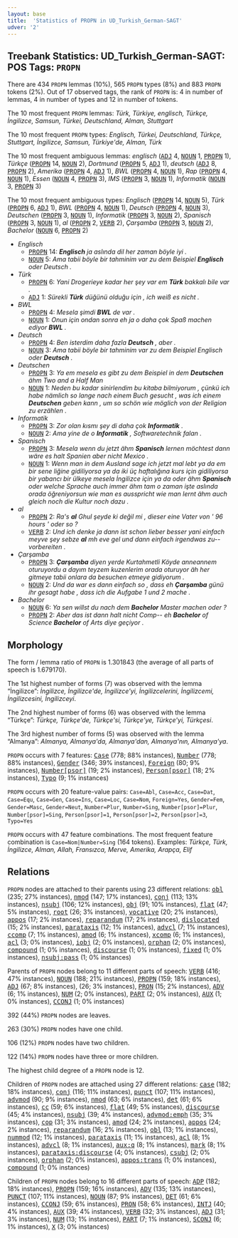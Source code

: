 ```yaml
---
layout: base
title:  'Statistics of PROPN in UD_Turkish_German-SAGT'
udver: '2'
---
```


## Treebank Statistics: UD_Turkish_German-SAGT: POS Tags: `PROPN`

There are 434 `PROPN` lemmas (10%), 565 `PROPN` types (8%) and 883 `PROPN` tokens (2%).
Out of 17 observed tags, the rank of `PROPN` is: 4 in number of lemmas, 4 in number of types and 12 in number of tokens.

The 10 most frequent `PROPN` lemmas: <em>Türk, Türkiye, englisch, Türkçe, İngilizce, Samsun, Türkei, Deutschland, Alman, Stuttgart</em>

The 10 most frequent `PROPN` types:  <em>Englisch, Türkei, Deutschland, Türkçe, Stuttgart, İngilizce, Samsun, Türkiye'de, Alman, Türk</em>

The 10 most frequent ambiguous lemmas: <em>englisch</em> (<tt><a href="qtd_sagt-pos-ADJ.html">ADJ</a></tt> 4, <tt><a href="qtd_sagt-pos-NOUN.html">NOUN</a></tt> 1, <tt><a href="qtd_sagt-pos-PROPN.html">PROPN</a></tt> 1), <em>Türkçe</em> (<tt><a href="qtd_sagt-pos-PROPN.html">PROPN</a></tt> 14, <tt><a href="qtd_sagt-pos-NOUN.html">NOUN</a></tt> 2), <em>Dortmund</em> (<tt><a href="qtd_sagt-pos-PROPN.html">PROPN</a></tt> 5, <tt><a href="qtd_sagt-pos-ADJ.html">ADJ</a></tt> 1), <em>deutsch</em> (<tt><a href="qtd_sagt-pos-ADJ.html">ADJ</a></tt> 8, <tt><a href="qtd_sagt-pos-PROPN.html">PROPN</a></tt> 2), <em>Amerika</em> (<tt><a href="qtd_sagt-pos-PROPN.html">PROPN</a></tt> 4, <tt><a href="qtd_sagt-pos-ADJ.html">ADJ</a></tt> 1), <em>BWL</em> (<tt><a href="qtd_sagt-pos-PROPN.html">PROPN</a></tt> 4, <tt><a href="qtd_sagt-pos-NOUN.html">NOUN</a></tt> 1), <em>Rap</em> (<tt><a href="qtd_sagt-pos-PROPN.html">PROPN</a></tt> 4, <tt><a href="qtd_sagt-pos-NOUN.html">NOUN</a></tt> 1), <em>Essen</em> (<tt><a href="qtd_sagt-pos-NOUN.html">NOUN</a></tt> 4, <tt><a href="qtd_sagt-pos-PROPN.html">PROPN</a></tt> 3), <em>IMS</em> (<tt><a href="qtd_sagt-pos-PROPN.html">PROPN</a></tt> 3, <tt><a href="qtd_sagt-pos-NOUN.html">NOUN</a></tt> 1), <em>Informatik</em> (<tt><a href="qtd_sagt-pos-NOUN.html">NOUN</a></tt> 3, <tt><a href="qtd_sagt-pos-PROPN.html">PROPN</a></tt> 3)

The 10 most frequent ambiguous types:  <em>Englisch</em> (<tt><a href="qtd_sagt-pos-PROPN.html">PROPN</a></tt> 14, <tt><a href="qtd_sagt-pos-NOUN.html">NOUN</a></tt> 5), <em>Türk</em> (<tt><a href="qtd_sagt-pos-PROPN.html">PROPN</a></tt> 6, <tt><a href="qtd_sagt-pos-ADJ.html">ADJ</a></tt> 1), <em>BWL</em> (<tt><a href="qtd_sagt-pos-PROPN.html">PROPN</a></tt> 4, <tt><a href="qtd_sagt-pos-NOUN.html">NOUN</a></tt> 1), <em>Deutsch</em> (<tt><a href="qtd_sagt-pos-PROPN.html">PROPN</a></tt> 4, <tt><a href="qtd_sagt-pos-NOUN.html">NOUN</a></tt> 3), <em>Deutschen</em> (<tt><a href="qtd_sagt-pos-PROPN.html">PROPN</a></tt> 3, <tt><a href="qtd_sagt-pos-NOUN.html">NOUN</a></tt> 1), <em>Informatik</em> (<tt><a href="qtd_sagt-pos-PROPN.html">PROPN</a></tt> 3, <tt><a href="qtd_sagt-pos-NOUN.html">NOUN</a></tt> 2), <em>Spanisch</em> (<tt><a href="qtd_sagt-pos-PROPN.html">PROPN</a></tt> 3, <tt><a href="qtd_sagt-pos-NOUN.html">NOUN</a></tt> 1), <em>al</em> (<tt><a href="qtd_sagt-pos-PROPN.html">PROPN</a></tt> 2, <tt><a href="qtd_sagt-pos-VERB.html">VERB</a></tt> 2), <em>Çarşamba</em> (<tt><a href="qtd_sagt-pos-PROPN.html">PROPN</a></tt> 3, <tt><a href="qtd_sagt-pos-NOUN.html">NOUN</a></tt> 2), <em>Bachelor</em> (<tt><a href="qtd_sagt-pos-NOUN.html">NOUN</a></tt> 6, <tt><a href="qtd_sagt-pos-PROPN.html">PROPN</a></tt> 2)


* <em>Englisch</em>
  * <tt><a href="qtd_sagt-pos-PROPN.html">PROPN</a></tt> 14: <em><b>Englisch</b> ja aslında dil her zaman böyle iyi .</em>
  * <tt><a href="qtd_sagt-pos-NOUN.html">NOUN</a></tt> 5: <em>Ama tabii böyle bir tahminim var zu dem Beispiel <b>Englisch</b> oder Deutsch .</em>
* <em>Türk</em>
  * <tt><a href="qtd_sagt-pos-PROPN.html">PROPN</a></tt> 6: <em>Yani Drogerieye kadar her şey var em <b>Türk</b> bakkalı bile var .</em>
  * <tt><a href="qtd_sagt-pos-ADJ.html">ADJ</a></tt> 1: <em>Sürekli <b>Türk</b> düğünü olduğu için , ich weiß es nicht .</em>
* <em>BWL</em>
  * <tt><a href="qtd_sagt-pos-PROPN.html">PROPN</a></tt> 4: <em>Mesela şimdi <b>BWL</b> de var .</em>
  * <tt><a href="qtd_sagt-pos-NOUN.html">NOUN</a></tt> 1: <em>Onun için ondan sonra eh ja o daha çok Spaß machen ediyor <b>BWL</b> .</em>
* <em>Deutsch</em>
  * <tt><a href="qtd_sagt-pos-PROPN.html">PROPN</a></tt> 4: <em>Ben isterdim daha fazla <b>Deutsch</b> , aber .</em>
  * <tt><a href="qtd_sagt-pos-NOUN.html">NOUN</a></tt> 3: <em>Ama tabii böyle bir tahminim var zu dem Beispiel Englisch oder <b>Deutsch</b> .</em>
* <em>Deutschen</em>
  * <tt><a href="qtd_sagt-pos-PROPN.html">PROPN</a></tt> 3: <em>Ya em mesela es gibt zu dem Beispiel in dem <b>Deutschen</b> ähm Two and a Half Man</em>
  * <tt><a href="qtd_sagt-pos-NOUN.html">NOUN</a></tt> 1: <em>Neden bu kadar sinirlendim bu kitaba bilmiyorum , çünkü ich habe nämlich so lange nach einem Buch gesucht , was ich einem <b>Deutschen</b> geben kann , um so schön wie möglich von der Religion zu erzählen .</em>
* <em>Informatik</em>
  * <tt><a href="qtd_sagt-pos-PROPN.html">PROPN</a></tt> 3: <em>Zor olan kısmı şey di daha çok <b>Informatik</b> .</em>
  * <tt><a href="qtd_sagt-pos-NOUN.html">NOUN</a></tt> 2: <em>Ama yine de o <b>Informatik</b> , Softwaretechnik falan .</em>
* <em>Spanisch</em>
  * <tt><a href="qtd_sagt-pos-PROPN.html">PROPN</a></tt> 3: <em>Mesela wenn du jetzt ähm <b>Spanisch</b> lernen möchtest dann wäre es halt Spanien aber nicht Mexico .</em>
  * <tt><a href="qtd_sagt-pos-NOUN.html">NOUN</a></tt> 1: <em>Wenn man in dem Ausland sage ich jetzt mal lebt ya da em bir sene liğine gidiliyorsa ya da iki üç haftalığına kurs için gidiliyorsa bir yabancı bir ülkeye mesela İngilizce için ya da oder ähm <b>Spanisch</b> oder welche Sprache auch immer ähm tam o zaman işte aslında orada öğreniyorsun wie man es ausspricht wie man lernt ähm auch gleich noch die Kultur noch dazu .</em>
* <em>al</em>
  * <tt><a href="qtd_sagt-pos-PROPN.html">PROPN</a></tt> 2: <em>Ra's <b>al</b> Ghul şeyde ki değil mi , dieser eine Vater von ' 96 hours ' oder so ?</em>
  * <tt><a href="qtd_sagt-pos-VERB.html">VERB</a></tt> 2: <em>Und ich denke ja dann ist schon lieber besser yani einfach meyve şey sebze <b>al</b> mh eve gel und dann einfach irgendwas zu-- vorbereiten .</em>
* <em>Çarşamba</em>
  * <tt><a href="qtd_sagt-pos-PROPN.html">PROPN</a></tt> 3: <em><b>Çarşamba</b> diyen yerde Kurtahmetli Köyde anneannem oturuyordu a dayım teyzem kuzenlerim orada oturuyor äh her gitmeye tabii onlara da besuchen etmeye gidiyorum .</em>
  * <tt><a href="qtd_sagt-pos-NOUN.html">NOUN</a></tt> 2: <em>Und da war es dann einfach so , dass eh <b>Çarşamba</b> günü ihr gesagt habe , dass ich die Aufgabe 1 und 2 mache .</em>
* <em>Bachelor</em>
  * <tt><a href="qtd_sagt-pos-NOUN.html">NOUN</a></tt> 6: <em>Ya sen willst du nach dem <b>Bachelor</b> Master machen oder ?</em>
  * <tt><a href="qtd_sagt-pos-PROPN.html">PROPN</a></tt> 2: <em>Aber das ist dann halt nicht Comp-- eh <b>Bachelor</b> of Science <b>Bachelor</b> of Arts diye geçiyor .</em>

## Morphology

The form / lemma ratio of `PROPN` is 1.301843 (the average of all parts of speech is 1.679170).

The 1st highest number of forms (7) was observed with the lemma “İngilizce”: <em>İngilizce, İngilizce'de, İngilizce'yi, İngilizcelerini, İngilizcemi, İngilizcesini, İngilizceyi</em>.

The 2nd highest number of forms (6) was observed with the lemma “Türkçe”: <em>Türkçe, Türkçe'de, Türkçe'si, Türkçe'ye, Türkçe'yi, Türkçesi</em>.

The 3rd highest number of forms (5) was observed with the lemma “Almanya”: <em>Almanya, Almanya'da, Almanya'dan, Almanya'nın, Almanya'ya</em>.

`PROPN` occurs with 7 features: <tt><a href="qtd_sagt-feat-Case.html">Case</a></tt> (778; 88% instances), <tt><a href="qtd_sagt-feat-Number.html">Number</a></tt> (778; 88% instances), <tt><a href="qtd_sagt-feat-Gender.html">Gender</a></tt> (346; 39% instances), <tt><a href="qtd_sagt-feat-Foreign.html">Foreign</a></tt> (80; 9% instances), <tt><a href="qtd_sagt-feat-Number-psor.html">Number[psor]</a></tt> (19; 2% instances), <tt><a href="qtd_sagt-feat-Person-psor.html">Person[psor]</a></tt> (18; 2% instances), <tt><a href="qtd_sagt-feat-Typo.html">Typo</a></tt> (9; 1% instances)

`PROPN` occurs with 20 feature-value pairs: `Case=Abl`, `Case=Acc`, `Case=Dat`, `Case=Equ`, `Case=Gen`, `Case=Ins`, `Case=Loc`, `Case=Nom`, `Foreign=Yes`, `Gender=Fem`, `Gender=Masc`, `Gender=Neut`, `Number=Plur`, `Number=Sing`, `Number[psor]=Plur`, `Number[psor]=Sing`, `Person[psor]=1`, `Person[psor]=2`, `Person[psor]=3`, `Typo=Yes`

`PROPN` occurs with 47 feature combinations.
The most frequent feature combination is `Case=Nom|Number=Sing` (164 tokens).
Examples: <em>Türkçe, Türk, İngilizce, Alman, Allah, Fransızca, Merve, Amerika, Arapça, Elif</em>


## Relations

`PROPN` nodes are attached to their parents using 23 different relations: <tt><a href="qtd_sagt-dep-obl.html">obl</a></tt> (235; 27% instances), <tt><a href="qtd_sagt-dep-nmod.html">nmod</a></tt> (147; 17% instances), <tt><a href="qtd_sagt-dep-conj.html">conj</a></tt> (113; 13% instances), <tt><a href="qtd_sagt-dep-nsubj.html">nsubj</a></tt> (106; 12% instances), <tt><a href="qtd_sagt-dep-obj.html">obj</a></tt> (91; 10% instances), <tt><a href="qtd_sagt-dep-flat.html">flat</a></tt> (47; 5% instances), <tt><a href="qtd_sagt-dep-root.html">root</a></tt> (26; 3% instances), <tt><a href="qtd_sagt-dep-vocative.html">vocative</a></tt> (20; 2% instances), <tt><a href="qtd_sagt-dep-appos.html">appos</a></tt> (17; 2% instances), <tt><a href="qtd_sagt-dep-reparandum.html">reparandum</a></tt> (17; 2% instances), <tt><a href="qtd_sagt-dep-dislocated.html">dislocated</a></tt> (15; 2% instances), <tt><a href="qtd_sagt-dep-parataxis.html">parataxis</a></tt> (12; 1% instances), <tt><a href="qtd_sagt-dep-advcl.html">advcl</a></tt> (7; 1% instances), <tt><a href="qtd_sagt-dep-ccomp.html">ccomp</a></tt> (7; 1% instances), <tt><a href="qtd_sagt-dep-amod.html">amod</a></tt> (6; 1% instances), <tt><a href="qtd_sagt-dep-xcomp.html">xcomp</a></tt> (6; 1% instances), <tt><a href="qtd_sagt-dep-acl.html">acl</a></tt> (3; 0% instances), <tt><a href="qtd_sagt-dep-iobj.html">iobj</a></tt> (2; 0% instances), <tt><a href="qtd_sagt-dep-orphan.html">orphan</a></tt> (2; 0% instances), <tt><a href="qtd_sagt-dep-compound.html">compound</a></tt> (1; 0% instances), <tt><a href="qtd_sagt-dep-discourse.html">discourse</a></tt> (1; 0% instances), <tt><a href="qtd_sagt-dep-fixed.html">fixed</a></tt> (1; 0% instances), <tt><a href="qtd_sagt-dep-nsubj-pass.html">nsubj:pass</a></tt> (1; 0% instances)

Parents of `PROPN` nodes belong to 11 different parts of speech: <tt><a href="qtd_sagt-pos-VERB.html">VERB</a></tt> (416; 47% instances), <tt><a href="qtd_sagt-pos-NOUN.html">NOUN</a></tt> (188; 21% instances), <tt><a href="qtd_sagt-pos-PROPN.html">PROPN</a></tt> (159; 18% instances), <tt><a href="qtd_sagt-pos-ADJ.html">ADJ</a></tt> (67; 8% instances),  (26; 3% instances), <tt><a href="qtd_sagt-pos-PRON.html">PRON</a></tt> (15; 2% instances), <tt><a href="qtd_sagt-pos-ADV.html">ADV</a></tt> (6; 1% instances), <tt><a href="qtd_sagt-pos-NUM.html">NUM</a></tt> (2; 0% instances), <tt><a href="qtd_sagt-pos-PART.html">PART</a></tt> (2; 0% instances), <tt><a href="qtd_sagt-pos-AUX.html">AUX</a></tt> (1; 0% instances), <tt><a href="qtd_sagt-pos-CCONJ.html">CCONJ</a></tt> (1; 0% instances)

392 (44%) `PROPN` nodes are leaves.

263 (30%) `PROPN` nodes have one child.

106 (12%) `PROPN` nodes have two children.

122 (14%) `PROPN` nodes have three or more children.

The highest child degree of a `PROPN` node is 12.

Children of `PROPN` nodes are attached using 27 different relations: <tt><a href="qtd_sagt-dep-case.html">case</a></tt> (182; 18% instances), <tt><a href="qtd_sagt-dep-conj.html">conj</a></tt> (116; 11% instances), <tt><a href="qtd_sagt-dep-punct.html">punct</a></tt> (107; 11% instances), <tt><a href="qtd_sagt-dep-advmod.html">advmod</a></tt> (90; 9% instances), <tt><a href="qtd_sagt-dep-nmod.html">nmod</a></tt> (63; 6% instances), <tt><a href="qtd_sagt-dep-det.html">det</a></tt> (61; 6% instances), <tt><a href="qtd_sagt-dep-cc.html">cc</a></tt> (59; 6% instances), <tt><a href="qtd_sagt-dep-flat.html">flat</a></tt> (49; 5% instances), <tt><a href="qtd_sagt-dep-discourse.html">discourse</a></tt> (45; 4% instances), <tt><a href="qtd_sagt-dep-nsubj.html">nsubj</a></tt> (39; 4% instances), <tt><a href="qtd_sagt-dep-advmod-emph.html">advmod:emph</a></tt> (35; 3% instances), <tt><a href="qtd_sagt-dep-cop.html">cop</a></tt> (31; 3% instances), <tt><a href="qtd_sagt-dep-amod.html">amod</a></tt> (24; 2% instances), <tt><a href="qtd_sagt-dep-appos.html">appos</a></tt> (24; 2% instances), <tt><a href="qtd_sagt-dep-reparandum.html">reparandum</a></tt> (16; 2% instances), <tt><a href="qtd_sagt-dep-obl.html">obl</a></tt> (13; 1% instances), <tt><a href="qtd_sagt-dep-nummod.html">nummod</a></tt> (12; 1% instances), <tt><a href="qtd_sagt-dep-parataxis.html">parataxis</a></tt> (11; 1% instances), <tt><a href="qtd_sagt-dep-acl.html">acl</a></tt> (8; 1% instances), <tt><a href="qtd_sagt-dep-advcl.html">advcl</a></tt> (8; 1% instances), <tt><a href="qtd_sagt-dep-aux-q.html">aux:q</a></tt> (8; 1% instances), <tt><a href="qtd_sagt-dep-mark.html">mark</a></tt> (8; 1% instances), <tt><a href="qtd_sagt-dep-parataxis-discourse.html">parataxis:discourse</a></tt> (4; 0% instances), <tt><a href="qtd_sagt-dep-csubj.html">csubj</a></tt> (2; 0% instances), <tt><a href="qtd_sagt-dep-orphan.html">orphan</a></tt> (2; 0% instances), <tt><a href="qtd_sagt-dep-appos-trans.html">appos:trans</a></tt> (1; 0% instances), <tt><a href="qtd_sagt-dep-compound.html">compound</a></tt> (1; 0% instances)

Children of `PROPN` nodes belong to 16 different parts of speech: <tt><a href="qtd_sagt-pos-ADP.html">ADP</a></tt> (182; 18% instances), <tt><a href="qtd_sagt-pos-PROPN.html">PROPN</a></tt> (159; 16% instances), <tt><a href="qtd_sagt-pos-ADV.html">ADV</a></tt> (135; 13% instances), <tt><a href="qtd_sagt-pos-PUNCT.html">PUNCT</a></tt> (107; 11% instances), <tt><a href="qtd_sagt-pos-NOUN.html">NOUN</a></tt> (87; 9% instances), <tt><a href="qtd_sagt-pos-DET.html">DET</a></tt> (61; 6% instances), <tt><a href="qtd_sagt-pos-CCONJ.html">CCONJ</a></tt> (59; 6% instances), <tt><a href="qtd_sagt-pos-PRON.html">PRON</a></tt> (58; 6% instances), <tt><a href="qtd_sagt-pos-INTJ.html">INTJ</a></tt> (40; 4% instances), <tt><a href="qtd_sagt-pos-AUX.html">AUX</a></tt> (39; 4% instances), <tt><a href="qtd_sagt-pos-VERB.html">VERB</a></tt> (32; 3% instances), <tt><a href="qtd_sagt-pos-ADJ.html">ADJ</a></tt> (31; 3% instances), <tt><a href="qtd_sagt-pos-NUM.html">NUM</a></tt> (13; 1% instances), <tt><a href="qtd_sagt-pos-PART.html">PART</a></tt> (7; 1% instances), <tt><a href="qtd_sagt-pos-SCONJ.html">SCONJ</a></tt> (6; 1% instances), <tt><a href="qtd_sagt-pos-X.html">X</a></tt> (3; 0% instances)

